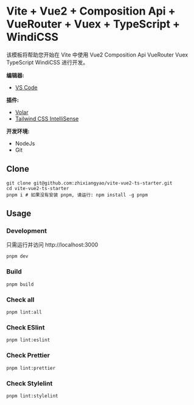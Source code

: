 # Vite + Vue2 + Composition Api + VueRouter + Vuex + TypeScript + WindiCSS

该模板将帮助您开始在 Vite 中使用 Vue2 Composition Api VueRouter Vuex TypeScript WindiCSS 进行开发。

**编辑器:**

- [VS Code](https://code.visualstudio.com/)

**插件:**

- [Volar](https://marketplace.visualstudio.com/items?itemName=johnsoncodehk.volar)
- [Tailwind CSS IntelliSense](https://marketplace.visualstudio.com/items?itemName=bradlc.vscode-tailwindcss)

**开发环境:**

- NodeJs
- Git

## Clone

```shell
git clone git@github.com:zhixiangyao/vite-vue2-ts-starter.git
cd vite-vue2-ts-starter
pnpm i # 如果没有安装 pnpm, 请运行: npm install -g pnpm
```

## Usage

### Development

只需运行并访问 http://localhost:3000

```shell
pnpm dev
```

### Build

```shell
pnpm build
```

### Check all

```shell
pnpm lint:all
```

### Check ESlint

```shell
pnpm lint:eslint
```

### Check Prettier

```shell
pnpm lint:prettier
```

### Check Stylelint

```shell
pnpm lint:stylelint
```
